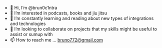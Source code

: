 - 👋 Hi, I’m @brun0c1ntra
- 👀 I’m interested in podcasts, books and jiu jitsu
- 🌱 I’m constantly learning and reading about new types of integrations and technologies
- 💞️ I’m looking to collaborate on projects that my skills might be useful to assist or sumup with
- 📫 How to reach me ... bruno772@gmail.com

<!---
brun0c1ntra/brun0c1ntra is a ✨ special ✨ repository because its `README.md` (this file) appears on your GitHub profile.
You can click the Preview link to take a look at your changes.
--->
